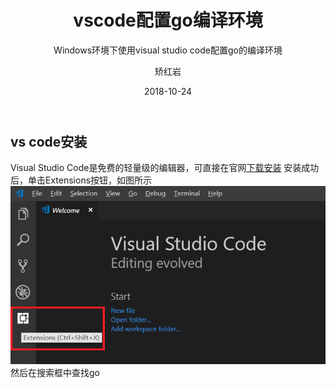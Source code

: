 ﻿---
layout:     post
title:      vscode配置go编译环境
subtitle:   Windows环境下使用visual studio code配置go的编译环境
date:       2018-10-24
author:     矫红岩
header-img: img/post-bg-go.jpg
catalog: true
tags:
    - Go
---

## vs code安装
Visual Studio Code是免费的轻量级的编辑器，可直接在官网[下载安装](https://code.visualstudio.com/Download)
安装成功后，单击Extensions按钮，如图所示
![image2](https://github.com/HongyanJiao/HongyanJiao.github.io/blob/master/img/vs-code.png?raw=true)
然后在搜索框中查找go




